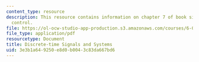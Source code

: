 ```yaml
---
content_type: resource
description: This resource contains information on chapter 7 of book signals and systems;
  control.
file: https://ol-ocw-studio-app-production.s3.amazonaws.com/courses/6-003-signals-and-systems-fall-2011/3e3b1a649250e8d0b0043c83da667bd6_MIT6_003F11_chap7.pdf
file_type: application/pdf
resourcetype: Document
title: Discrete-time Signals and Systems
uid: 3e3b1a64-9250-e8d0-b004-3c83da667bd6
---
```

